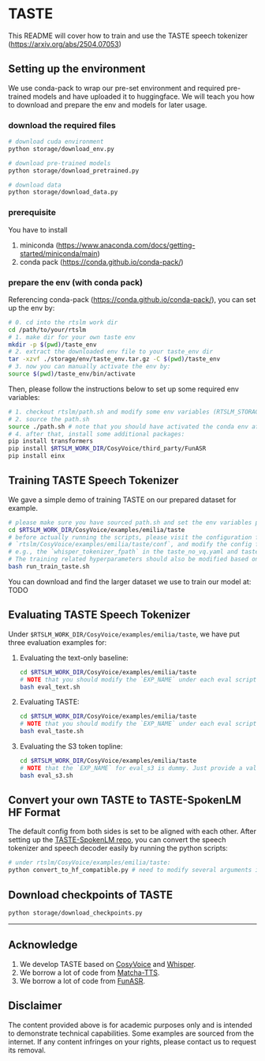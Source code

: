 # TASTE

This README will cover how to train and use the TASTE speech tokenizer (https://arxiv.org/abs/2504.07053)

## Setting up the environment

We use conda-pack to wrap our pre-set environment and required pre-trained models and have uploaded it to huggingface. We will teach you how to download and prepare the env and models for later usage. 

### download the required files

```bash
# download cuda environment
python storage/download_env.py

# download pre-trained models
python storage/download_pretrained.py

# download data
python storage/download_data.py
```

### prerequisite

You have to install

1. miniconda (https://www.anaconda.com/docs/getting-started/miniconda/main)
2. conda pack (https://conda.github.io/conda-pack/)

### prepare the env (with conda pack)

Referencing conda-pack (https://conda.github.io/conda-pack/), you can set up the env by:

```bash
# 0. cd into the rtslm work dir
cd /path/to/your/rtslm
# 1. make dir for your own taste env
mkdir -p $(pwd)/taste_env 
# 2. extract the downloaded env file to your taste_env dir
tar -xzvf ./storage/env/taste_env.tar.gz -C $(pwd)/taste_env
# 3. now you can manually activate the env by:
source $(pwd)/taste_env/bin/activate
```
Then, please follow the instructions below to set up some required env variables:
```bash
# 1. checkout rtslm/path.sh and modify some env variables (RTSLM_STORAGE_DIR, RTSLM_STORAGE_DIR, CONDA_ACTIVATION_SOURCE)
# 2. source the path.sh
source ./path.sh # note that you should have activated the conda env after properly setting up the env
# 4. after that, install some additional packages:
pip install transformers
pip install $RTSLM_WORK_DIR/CosyVoice/third_party/FunASR
pip install einx
```

## Training TASTE Speech Tokenizer

We gave a simple demo of training TASTE on our prepared dataset for example.

```bash
# please make sure you have sourced path.sh and set the env variables properly.
cd $RTSLM_WORK_DIR/CosyVoice/examples/emilia/taste
# before actually running the scripts, please visit the configuration files under
# `rtslm/CosyVoice/examples/emilia/taste/conf`, and modify the config for your own need. 
# e.g., the `whisper_tokenizer_fpath` in the taste_no_vq.yaml and taste.yaml requires resetting. 
# The training related hyperparameters should also be modified based on your computational resources. 
bash run_train_taste.sh
```
You can download and find the larger dataset we use to train our model at: TODO

## Evaluating TASTE Speech Tokenizer

Under `$RTSLM_WORK_DIR/CosyVoice/examples/emilia/taste`, we have put three evaluation examples for:

1. Evaluating the text-only baseline:
    ```bash
    cd $RTSLM_WORK_DIR/CosyVoice/examples/emilia/taste
    # NOTE that you should modify the `EXP_NAME` under each eval scripts for your own need. 
    bash eval_text.sh
    ```

2. Evaluating TASTE:
    ```bash
    cd $RTSLM_WORK_DIR/CosyVoice/examples/emilia/taste
    # NOTE that you should modify the `EXP_NAME` under each eval scripts for your own need. 
    bash eval_taste.sh
    ```

3. Evaluating the S3 token topline:
    ```bash
    cd $RTSLM_WORK_DIR/CosyVoice/examples/emilia/taste
    # NOTE that the `EXP_NAME` for eval_s3 is dummy. Just provide a valid one for loading the llm.pt. The llm will be skipped during the inference.    
    bash eval_s3.sh
    ```

## Convert your own TASTE to TASTE-SpokenLM HF Format

The default config from both sides is set to be aligned with each other. 
After setting up the [TASTE-SpokenLM repo](https://github.com/mtkresearch/TASTE-SpokenLM), you can convert the speech tokenizer and speech decoder easily by running the python scripts: 

```bash
# under rtslm/CosyVoice/examples/emilia/taste:
python convert_to_hf_compatible.py # need to modify several arguments in the file. 
```

## Download checkpoints of TASTE

```bash
python storage/download_checkpoints.py
```

---
## Acknowledge

1. We develop TASTE based on [CosyVoice](https://github.com/FunAudioLLM/CosyVoice) and [Whisper](https://github.com/openai/whisper).
4. We borrow a lot of code from [Matcha-TTS](https://github.com/shivammehta25/Matcha-TTS).
2. We borrow a lot of code from [FunASR](https://github.com/modelscope/FunASR).

## Disclaimer
The content provided above is for academic purposes only and is intended to demonstrate technical capabilities. Some examples are sourced from the internet. If any content infringes on your rights, please contact us to request its removal.

